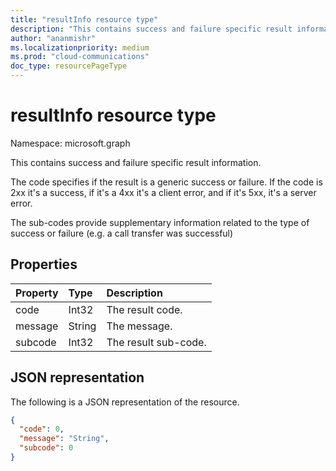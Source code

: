 ```yaml
---
title: "resultInfo resource type"
description: "This contains success and failure specific result information."
author: "ananmishr"
ms.localizationpriority: medium
ms.prod: "cloud-communications"
doc_type: resourcePageType
---
```


# resultInfo resource type

Namespace: microsoft.graph

This contains success and failure specific result information. 

The code specifies if the result is a generic success or failure. If the code is 2xx it's a success, if it's a 4xx it's a client error, and if it's 5xx, it's a server error.

The sub-codes provide supplementary information related to the type of success or failure (e.g. a call transfer was successful)


## Properties

| Property | Type   | Description          |
| :------- | :----- | :------------------  |
| code     | Int32 | The result code.     |
| message  | String | The message.         |
| subcode  | Int32 | The result sub-code. |

## JSON representation

The following is a JSON representation of the resource.

<!-- {
  "blockType": "resource",
  "optionalProperties": [

  ],
  "@odata.type": "microsoft.graph.resultInfo"
}-->
```json
{
  "code": 0,
  "message": "String",
  "subcode": 0
}
```

<!-- uuid: 8fcb5dbc-d5aa-4681-8e31-b001d5168d79
2015-10-25 14:57:30 UTC -->
<!--
{
  "type": "#page.annotation",
  "description": "resultInfo resource",
  "keywords": "",
  "section": "documentation",
  "tocPath": "",
  "suppressions": []
}
-->

